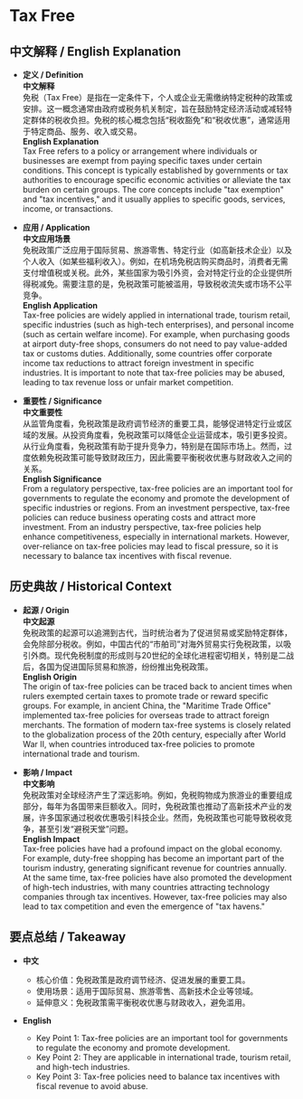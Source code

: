 # Tax Free

## 中文解释 / English Explanation

* **定义 / Definition**  
  **中文解释**  
  免税（Tax Free）是指在一定条件下，个人或企业无需缴纳特定税种的政策或安排。这一概念通常由政府或税务机关制定，旨在鼓励特定经济活动或减轻特定群体的税收负担。免税的核心概念包括“税收豁免”和“税收优惠”，通常适用于特定商品、服务、收入或交易。  
  **English Explanation**  
  Tax Free refers to a policy or arrangement where individuals or businesses are exempt from paying specific taxes under certain conditions. This concept is typically established by governments or tax authorities to encourage specific economic activities or alleviate the tax burden on certain groups. The core concepts include "tax exemption" and "tax incentives," and it usually applies to specific goods, services, income, or transactions.

* **应用 / Application**  
  **中文应用场景**  
  免税政策广泛应用于国际贸易、旅游零售、特定行业（如高新技术企业）以及个人收入（如某些福利收入）。例如，在机场免税店购买商品时，消费者无需支付增值税或关税。此外，某些国家为吸引外资，会对特定行业的企业提供所得税减免。需要注意的是，免税政策可能被滥用，导致税收流失或市场不公平竞争。  
  **English Application**  
  Tax-free policies are widely applied in international trade, tourism retail, specific industries (such as high-tech enterprises), and personal income (such as certain welfare income). For example, when purchasing goods at airport duty-free shops, consumers do not need to pay value-added tax or customs duties. Additionally, some countries offer corporate income tax reductions to attract foreign investment in specific industries. It is important to note that tax-free policies may be abused, leading to tax revenue loss or unfair market competition.

* **重要性 / Significance**  
  **中文重要性**  
  从监管角度看，免税政策是政府调节经济的重要工具，能够促进特定行业或区域的发展。从投资角度看，免税政策可以降低企业运营成本，吸引更多投资。从行业角度看，免税政策有助于提升竞争力，特别是在国际市场上。然而，过度依赖免税政策可能导致财政压力，因此需要平衡税收优惠与财政收入之间的关系。  
  **English Significance**  
  From a regulatory perspective, tax-free policies are an important tool for governments to regulate the economy and promote the development of specific industries or regions. From an investment perspective, tax-free policies can reduce business operating costs and attract more investment. From an industry perspective, tax-free policies help enhance competitiveness, especially in international markets. However, over-reliance on tax-free policies may lead to fiscal pressure, so it is necessary to balance tax incentives with fiscal revenue.

## 历史典故 / Historical Context

* **起源 / Origin**  
  **中文起源**  
  免税政策的起源可以追溯到古代，当时统治者为了促进贸易或奖励特定群体，会免除部分税收。例如，中国古代的“市舶司”对海外贸易实行免税政策，以吸引外商。现代免税制度的形成则与20世纪的全球化进程密切相关，特别是二战后，各国为促进国际贸易和旅游，纷纷推出免税政策。  
  **English Origin**  
  The origin of tax-free policies can be traced back to ancient times when rulers exempted certain taxes to promote trade or reward specific groups. For example, in ancient China, the "Maritime Trade Office" implemented tax-free policies for overseas trade to attract foreign merchants. The formation of modern tax-free systems is closely related to the globalization process of the 20th century, especially after World War II, when countries introduced tax-free policies to promote international trade and tourism.

* **影响 / Impact**  
  **中文影响**  
  免税政策对全球经济产生了深远影响。例如，免税购物成为旅游业的重要组成部分，每年为各国带来巨额收入。同时，免税政策也推动了高新技术产业的发展，许多国家通过税收优惠吸引科技企业。然而，免税政策也可能导致税收竞争，甚至引发“避税天堂”问题。  
  **English Impact**  
  Tax-free policies have had a profound impact on the global economy. For example, duty-free shopping has become an important part of the tourism industry, generating significant revenue for countries annually. At the same time, tax-free policies have also promoted the development of high-tech industries, with many countries attracting technology companies through tax incentives. However, tax-free policies may also lead to tax competition and even the emergence of "tax havens."

## 要点总结 / Takeaway

* **中文**  
  - 核心价值：免税政策是政府调节经济、促进发展的重要工具。  
  - 使用场景：适用于国际贸易、旅游零售、高新技术企业等领域。  
  - 延伸意义：免税政策需平衡税收优惠与财政收入，避免滥用。  

* **English**  
  - Key Point 1: Tax-free policies are an important tool for governments to regulate the economy and promote development.  
  - Key Point 2: They are applicable in international trade, tourism retail, and high-tech industries.  
  - Key Point 3: Tax-free policies need to balance tax incentives with fiscal revenue to avoid abuse.